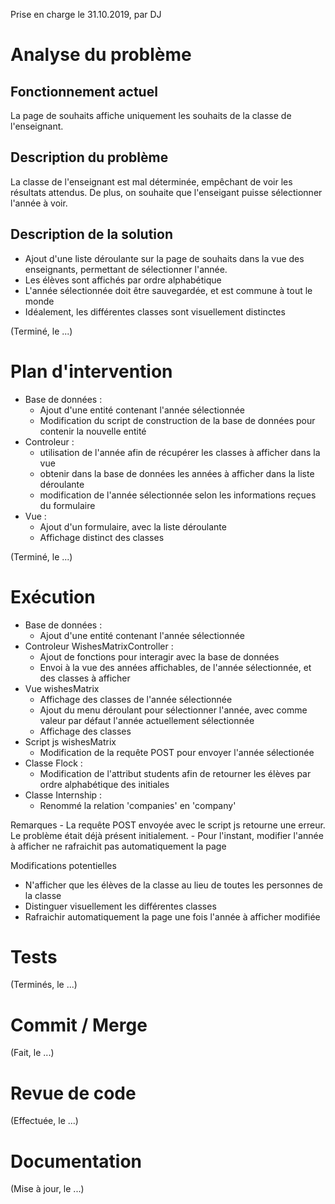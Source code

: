 Prise en charge le 31.10.2019, par DJ

# Analyse du problème

## Fonctionnement actuel

La page de souhaits affiche uniquement les souhaits de la classe de l'enseignant.

## Description du problème

La classe de l'enseignant est mal déterminée, empêchant de voir les résultats attendus.
De plus, on souhaite que l'enseigant puisse sélectionner l'année à voir.

## Description de la solution

- Ajout d'une liste déroulante sur la page de souhaits dans la vue des enseignants, 
permettant de sélectionner l'année.
- Les élèves sont affichés par ordre alphabétique
- L'année sélectionnée doit être sauvegardée, et est commune à tout le monde
- Idéalement, les différentes classes sont visuellement distinctes

(Terminé, le ...)

# Plan d'intervention

- Base de données :
    - Ajout d'une entité contenant l'année sélectionnée
    - Modification du script de construction de la base de données pour contenir la nouvelle entité
- Controleur :
    - utilisation de l'année afin de récupérer les classes à afficher dans la vue
    - obtenir dans la base de données les années à afficher dans la liste déroulante
    - modification de l'année sélectionnée selon les informations reçues du formulaire
- Vue :
    - Ajout d'un formulaire, avec la liste déroulante
    - Affichage distinct des classes

(Terminé, le ...)

# Exécution

- Base de données :
    - Ajout d'une entité contenant l'année sélectionnée
- Controleur WishesMatrixController :
    - Ajout de fonctions pour interagir avec la base de données
    - Envoi à la vue des années affichables, de l'année sélectionnée, et des classes à afficher
- Vue wishesMatrix
    - Affichage des classes de l'année sélectionnée
    - Ajout du menu déroulant pour sélectionner l'année, avec comme valeur par défaut l'année actuellement sélectionnée
    - Affichage des classes
- Script js wishesMatrix
    - Modification de la requête POST pour envoyer l'année sélectionée
- Classe Flock :
    - Modification de l'attribut students afin de retourner les élèves par ordre alphabétique des initiales
- Classe Internship :
    - Renommé la relation 'companies' en 'company'

Remarques 
    - La requête POST envoyée avec le script js retourne une erreur. Le problème était déjà présent initialement.
    - Pour l'instant, modifier l'année à afficher ne rafraichit pas automatiquement la page

Modifications potentielles
 - N'afficher que les élèves de la classe au lieu de toutes les personnes de la classe
 - Distinguer visuellement les différentes classes
 - Rafraichir automatiquement la page une fois l'année à afficher modifiée

# Tests

(Terminés, le ...)

# Commit / Merge

(Fait, le ...)

# Revue de code

(Effectuée, le ...)

# Documentation

(Mise à jour, le ...)